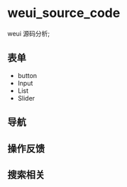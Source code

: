 # weui_source_code
weui  源码分析;

## 表单
- button
- Input
- List
- Slider
## 导航

## 操作反馈

## 搜索相关


##




